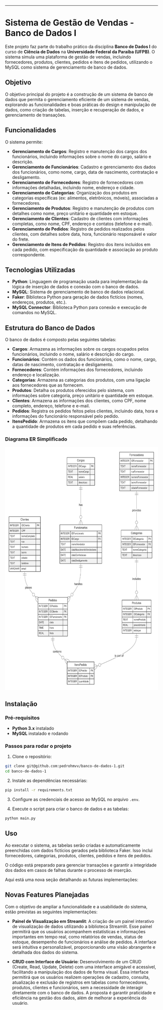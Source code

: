 ---

# Sistema de Gestão de Vendas - Banco de Dados I

Este projeto faz parte do trabalho prático da disciplina **Banco de Dados I** do curso de **Ciência de Dados** na **Universidade Federal da Paraíba (UFPB)**. O sistema simula uma plataforma de gestão de vendas, incluindo fornecedores, produtos, clientes, pedidos e itens de pedidos, utilizando o MySQL como sistema de gerenciamento de banco de dados.

## Objetivo

O objetivo principal do projeto é a construção de um sistema de banco de dados que permita o gerenciamento eficiente de um sistema de vendas, explorando as funcionalidades e boas práticas do design e manipulação de dados, como criação de tabelas, inserção e recuperação de dados, e gerenciamento de transações.

## Funcionalidades

O sistema permite:

- **Gerenciamento de Cargos**: Registro e manutenção dos cargos dos funcionários, incluindo informações sobre o nome do cargo, salário e descrição.
- **Gerenciamento de Funcionários**: Cadastro e gerenciamento dos dados dos funcionários, como nome, cargo, data de nascimento, contratação e desligamento.
- **Gerenciamento de Fornecedores**: Registro de fornecedores com informações detalhadas, incluindo nome, endereço e cidade.
- **Gerenciamento de Categorias**: Organização dos produtos em categorias específicas (ex: alimentos, eletrônicos, móveis), associadas a fornecedores.
- **Gerenciamento de Produtos**: Registro e manutenção de produtos com detalhes como nome, preço unitário e quantidade em estoque.
- **Gerenciamento de Clientes**: Cadastro de clientes com informações completas, como nome, CPF, endereço e contatos (telefone e e-mail).
- **Gerenciamento de Pedidos**: Registro de pedidos realizados pelos clientes, com detalhes sobre data, hora, funcionário responsável e valor do frete.
- **Gerenciamento de Itens de Pedidos**: Registro dos itens incluídos em cada pedido, com especificação da quantidade e associação ao produto correspondente.

## Tecnologias Utilizadas

- **Python**: Linguagem de programação usada para implementação da lógica de inserção de dados e conexão com o banco de dados.
- **MySQL**: Sistema de gerenciamento de banco de dados relacional.
- **Faker**: Biblioteca Python para geração de dados fictícios (nomes, endereços, produtos, etc.).
- **MySQL Connector**: Biblioteca Python para conexão e execução de comandos no MySQL.

## Estrutura do Banco de Dados  
O banco de dados é composto pelas seguintes tabelas:

- **Cargos**: Armazena as informações sobre os cargos ocupados pelos funcionários, incluindo o nome, salário e descrição do cargo.
- **Funcionários**: Contém os dados dos funcionários, como o nome, cargo, datas de nascimento, contratação e desligamento.
- **Fornecedores**: Contém informações dos fornecedores, incluindo endereço e localização.
- **Categorias**: Armazena as categorias dos produtos, com uma ligação aos fornecedores que as fornecem.
- **Produtos**: Detalha os produtos oferecidos pelo sistema, com informações sobre categoria, preço unitário e quantidade em estoque.
- **Clientes**: Armazena as informações dos clientes, como CPF, nome completo, endereço, telefone e e-mail.
- **Pedidos**: Registra os pedidos feitos pelos clientes, incluindo data, hora e informações do funcionário responsável pelo pedido.
- **ItensPedido**: Armazena os itens que compõem cada pedido, detalhando a quantidade de produtos em cada pedido e suas referências.

### Diagrama ER Simplificado

<img src='img/ERdiagram.png' width="600" height="800"></img>

## Instalação

### Pré-requisitos

- **Python 3.x** instalado
- **MySQL** instalado e rodando

### Passos para rodar o projeto

1. Clone o repositório:

```bash
git clone git@github.com:pedrohmvv/banco-de-dados-1.git
cd banco-de-dados-1
```

2. Instale as dependências necessárias:

```bash
pip install -r requirements.txt
```

3. Configure as credenciais de acesso ao MySQL no arquivo `.env`.

4. Execute o script para criar o banco de dados e as tabelas:

```bash
python main.py
```

## Uso

Ao executar o sistema, as tabelas serão criadas e automaticamente preenchidas com dados fictícios gerados pela biblioteca Faker. Isso inclui fornecedores, categorias, produtos, clientes, pedidos e itens de pedidos.

O código está preparado para gerenciar transações e garantir a integridade dos dados em casos de falhas durante o processo de inserção.

Aqui está uma nova seção detalhando as futuras implementações:

## Novas Features Planejadas

Com o objetivo de ampliar a funcionalidade e a usabilidade do sistema, estão previstas as seguintes implementações:

- **Painel de Visualização em Streamlit**: A criação de um painel interativo de visualização de dados utilizando a biblioteca Streamlit. Esse painel permitirá que os usuários acompanhem estatísticas e informações importantes em tempo real, como relatórios de vendas, status de estoque, desempenho de funcionários e análise de pedidos. A interface será intuitiva e personalizável, proporcionando uma visão abrangente e detalhada dos dados do sistema.

- **CRUD com Interface de Usuário**: Desenvolvimento de um CRUD (Create, Read, Update, Delete) com uma interface amigável e acessível, facilitando a manipulação dos dados de forma visual. Essa interface permitirá que os usuários realizem operações de cadastro, consulta, atualização e exclusão de registros em tabelas como fornecedores, produtos, clientes e funcionários, sem a necessidade de interagir diretamente com o banco de dados. A proposta é garantir praticidade e eficiência na gestão dos dados, além de melhorar a experiência do usuário.
